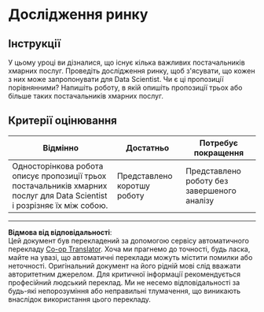 <!--
CO_OP_TRANSLATOR_METADATA:
{
  "original_hash": "96f3696153d9ed54b19a1bb65438c104",
  "translation_date": "2025-08-30T17:50:36+00:00",
  "source_file": "5-Data-Science-In-Cloud/17-Introduction/assignment.md",
  "language_code": "uk"
}
-->
# Дослідження ринку

## Інструкції

У цьому уроці ви дізналися, що існує кілька важливих постачальників хмарних послуг. Проведіть дослідження ринку, щоб з'ясувати, що кожен з них може запропонувати для Data Scientist. Чи є ці пропозиції порівнянними? Напишіть роботу, в якій опишіть пропозиції трьох або більше таких постачальників хмарних послуг.

## Критерії оцінювання

Відмінно | Достатньо | Потребує покращення
--- | --- | -- |
Односторінкова робота описує пропозиції трьох постачальників хмарних послуг для Data Scientist і розрізняє їх між собою. | Представлено коротшу роботу | Представлено роботу без завершеного аналізу

---

**Відмова від відповідальності**:  
Цей документ був перекладений за допомогою сервісу автоматичного перекладу [Co-op Translator](https://github.com/Azure/co-op-translator). Хоча ми прагнемо до точності, будь ласка, майте на увазі, що автоматичні переклади можуть містити помилки або неточності. Оригінальний документ на його рідній мові слід вважати авторитетним джерелом. Для критичної інформації рекомендується професійний людський переклад. Ми не несемо відповідальності за будь-які непорозуміння або неправильні тлумачення, що виникають внаслідок використання цього перекладу.